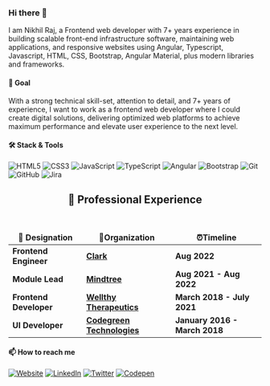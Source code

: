 ### Hi there 👋

I am Nikhil Raj, a Frontend web developer with 7+ years experience in building scalable front-end infrastructure software, maintaining web applications, and responsive websites using Angular, Typescript, Javascript, HTML, CSS, Bootstrap, Angular Material, plus modern libraries and frameworks.

#### 🎯 Goal

With a strong technical skill-set, attention to detail, and 7+ years of experience, I want to work as a frontend web developer where I could create digital solutions, delivering optimized web platforms to achieve maximum performance and elevate user experience to the next level.

#### :hammer_and_wrench: Stack & Tools

![HTML5](https://img.shields.io/badge/HTML5-05122A.svg?style=flat&logo=html5)
![CSS3](https://img.shields.io/badge/CSS3-05122A.svg?style=flat&logo=css3)
![JavaScript](https://img.shields.io/badge/JavaScript-05122A.svg?style=flat&logo=javascript)
![TypeScript](https://img.shields.io/badge/TypeScript-05122A.svg?style=flat&logo=typescript)
![Angular](https://img.shields.io/badge/Angular-05122A.svg?style=flat&logo=angular)
![Bootstrap](https://img.shields.io/badge/Bootstrap-05122A.svg?style=flat&logo=bootstrap)
![Git](https://img.shields.io/badge/Git-05122A.svg?style=flat&logo=git)
![GitHub](https://img.shields.io/badge/GitHub-05122A.svg?style=flat&logo=github)
![Jira](https://img.shields.io/badge/Jira-05122A.svg?style=flat&logo=jira)

<h2 align="center" id="work-experience">🚀 Professional Experience </h2> 
<br>

<table>
  <thead align="center">
    <tr border: none;>
      <td><b> 💼 Designation </b></td> 
      <td><b> 🏢Organization </b></td> 
      <td><b> ⏰Timeline  </b></td> 
      </tr>
  </thead>
  <tbody>   
   <tr>
      <td> <b>Frontend Engineer</b> </td>
      <td><a href="https://www.linkedin.com/company/goclark/mycompany/"/><b>Clark</b></a></td>
      <td> <b>Aug 2022</b> </td>
   </tr>    
   <tr>
      <td> <b>Module Lead</b> </td>
      <td><a href="https://www.linkedin.com/company/mindtreeltd/"/><b>Mindtree</b></a></td>
      <td> <b>Aug 2021 - Aug 2022</b> </td>
   </tr>    
   <tr>
      <td> <b>Frontend Developer</b> </td>
      <td><a href="https://www.linkedin.com/company/wellthytherapeutics/"/><b>Wellthy Therapeutics</b></a></td>
      <td> <b>March 2018 - July 2021</b> </td>
   </tr>    
   <tr>
      <td> <b>UI Developer </b> </td>
      <td><a href="https://www.linkedin.com/company/codegreen-technologies-llp/"/><b>Codegreen Technologies</b></a></td>
      <td> <b>January 2016 - March 2018</b> </td>
   </tr>    
   

   </tbody>	 
</table>

#### 📫 How to reach me

[![Website](https://img.shields.io/badge/Website-E96479.svg?&style=flat-square&logo=website&logoColor=white)](https://nikhilrajnair.github.io/portfolio)
[![LinkedIn](https://img.shields.io/badge/LinkedIn-0077B5.svg?&style=flat-square&logo=linkedin&logoColor=white)](https://www.linkedin.com/in/nikhilrajnair)
[![Twitter](https://img.shields.io/badge/Twitter-1C9CEA.svg?&style=flat-square&logo=twitter&logoColor=white)](https://twitter.com/nikhilraj_a)
[![Codepen](https://img.shields.io/badge/Codepen.io-1C9CEA.svg?&style=flat-square&logo=codepen&logoColor=white)](https://codepen.io/nikhilrajnair)

<!--
[![GitHub Streak](https://streak-stats.demolab.com?user=nikhilrajnair&theme=github-dark)](https://git.io/streak-stats)
-->

<!--
**nikhilrajnair/nikhilrajnair** is a ✨ _special_ ✨ repository because its `README.md` (this file) appears on your GitHub profile.

Here are some ideas to get you started:

- 🔭 I’m currently working on ...
- 🌱 I’m currently learning ...
- 👯 I’m looking to collaborate on ...
- 🤔 I’m looking for help with ...
- 💬 Ask me about ...
- 📫 How to reach me: ...
- 😄 Pronouns: ...
- ⚡ Fun fact: ...
-->
